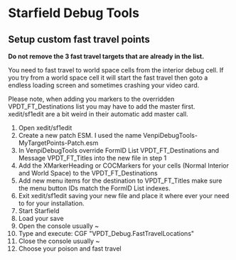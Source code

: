 # Starfield Debug Tools

## Setup custom fast travel points

**Do not remove the 3 fast travel targets that are already in the list.**

You need to fast travel to world space cells from the interior debug cell. If you try from a world space cell it will start the fast travel then goto a endless loading screen and sometimes crashing your video card. 

Please note, when adding you markers to the overridden VPDT_FT_Destinations list you may have to add the master first. xedit/sf1edit are a bit weird in their automatic add master call. 

1. Open xedit/sf1edit
1. Create a new patch ESM. I used the name VenpiDebugTools-MyTargetPoints-Patch.esm
1. In VenpiDebugTools override FormID List VPDT_FT_Destinations and Message VPDT_FT_Titles into the new file in step 1
1. Add the XMarkerHeading or COCMarkers for your cells (Normal Interior and World Space) to the VPDT_FT_Destinations
1. Add new menu items for the destination to VPDT_FT_Titles make sure the menu button IDs match the FormID List indexes.
1. Exit xedit/sf1edit saving your new file and place it where ever your need to for your installation. 
1. Start Starfield
1. Load your save 
1. Open the console usually ~
1. Type and execute: CGF "VPDT_Debug.FastTravelLocations"
1. Close the console usually ~
1. Choose your poison and fast travel
